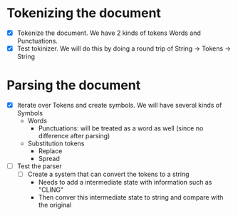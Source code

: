# Tokenizing the document
+ [x] Tokenize the document. We have 2 kinds of tokens Words and Punctuations.
+ [x] Test tokinizer. We will do this by doing a round trip of String -> Tokens -> String
# Parsing the document
+ [x] Iterate over Tokens and create symbols. We will have several kinds of Symbols
    + Words
        + Punctuations: will be treated as a word as well (since no difference after parsing)
    + Substitution tokens
        + Replace
        + Spread
+ [ ] Test the parser
    + [ ] Create a system that can convert the tokens to a string
        + Needs to add a intermediate state with information such as "CLING"
        + Then conver this intermediate state to string and compare with the original
